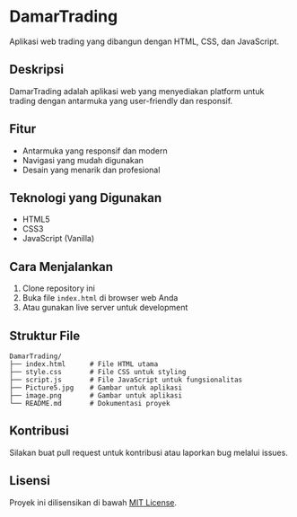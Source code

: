 # DamarTrading

Aplikasi web trading yang dibangun dengan HTML, CSS, dan JavaScript.

## Deskripsi

DamarTrading adalah aplikasi web yang menyediakan platform untuk trading dengan antarmuka yang user-friendly dan responsif.

## Fitur

- Antarmuka yang responsif dan modern
- Navigasi yang mudah digunakan
- Desain yang menarik dan profesional

## Teknologi yang Digunakan

- HTML5
- CSS3
- JavaScript (Vanilla)

## Cara Menjalankan

1. Clone repository ini
2. Buka file `index.html` di browser web Anda
3. Atau gunakan live server untuk development

## Struktur File

```
DamarTrading/
├── index.html      # File HTML utama
├── style.css       # File CSS untuk styling
├── script.js       # File JavaScript untuk fungsionalitas
├── Picture5.jpg    # Gambar untuk aplikasi
├── image.png       # Gambar untuk aplikasi
└── README.md       # Dokumentasi proyek
```

## Kontribusi

Silakan buat pull request untuk kontribusi atau laporkan bug melalui issues.

## Lisensi

Proyek ini dilisensikan di bawah [MIT License](LICENSE). 